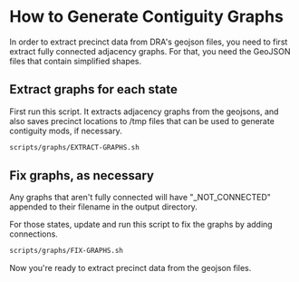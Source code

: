 # How to Generate Contiguity Graphs

In order to extract precinct data from DRA's geojson files, 
you need to first extract fully connected adjacency graphs.
For that, you need the GeoJSON files that contain simplified shapes.

## Extract graphs for each state

First run this script.
It extracts adjacency graphs from the geojsons, and 
also saves precinct locations to /tmp files that can be used to generate contiguity mods, if necessary.

```bash
scripts/graphs/EXTRACT-GRAPHS.sh
```

## Fix graphs, as necessary

Any graphs that aren't fully connected will have "_NOT_CONNECTED" appended to their filename
in the output directory.

For those states, update and run this script to fix the graphs by adding connections.

```bash
scripts/graphs/FIX-GRAPHS.sh
```

Now you're ready to extract precinct data from the geojson files.
